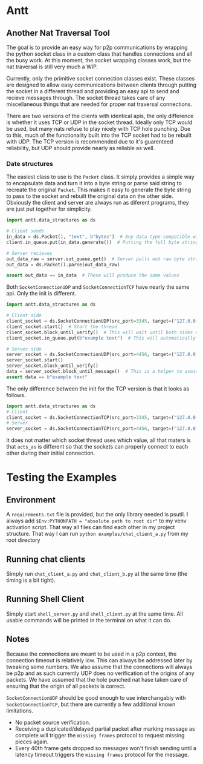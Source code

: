 # Antt
## Another Nat Traversal Tool
The goal is to provide an easy way for p2p communications by wrapping the python socket class in a custom class that handles connections and all the busy work. At this moment, the socket wrapping classes work, but the nat traversal is still very much a WIP.

Currently, only the primitive socket connection classes exist. These classes are designed to allow easy communications between clients through putting the socket in a different thread and providing an easy api to send and recieve messages through. The socket thread takes care of any miscellaneous things that are needed for proper nat traversal connections.

There are two versions of the clients with identical apis, the only difference is whether it uses TCP or UDP in the socket thread. Ideally only TCP would be used, but many nats refuse to play nicely with TCP hole punching. Due to this, much of the functionality built into the TCP socket had to be rebuilt with UDP.
The TCP version is recommended due to it's guarenteed reliability, but UDP should provide nearly as reliable as well.

### Date structures
The easiest class to use is the `Packet` class. It simply provides a simple way to encapsulate data and turn it into a byte string or parse said string to recreate the original `Packet`. This makes it easy to generate the byte string to pass to the socket and rebuilt the original data on the other side.
Obviously the client and server are always run as diferent programs, they are just put together for simplicity.
```python
import antt.data_structures as ds

# Client sends
in_data = ds.Packet(1, "text", b"bytes")  # Any data type compatible with json + byte strings can be passed
client.in_queue.put(in_data.generate())  # Putting the full byte string into an example socket server

# Server recieves
out_data_raw = server.out_queue.get()  # Server pulls out raw byte string after it's sent
out_data = ds.Packet().parse(out_data_raw)

assert out_data == in_data  # These will produce the same values
```

Both `SocketConnectionUDP` and `SocketConnectionTCP` have nearly the same api. Only the init is different.
```python
import antt.data_structures as ds

# Client side
client_socket = ds.SocketConnectionUDP(src_port=3345, target=("127.0.0.1", 4456))  # Assuming we have access to the target
client_socket.start()  # Start the thread
client_socket.block_until_verify()  # This will wait until both sides do handshakes and are ready to send/recieve data
client_socket.in_queue.put(b"example text")  # This will automatically get consumed as the thread gets ready to send data

# Server side
server_socket = ds.SocketConnectionUDP(src_port=4456, target=("127.0.0.1", 3345))
server_socket.start()
server_socket.block_until_verify()
data = server_socket.block_until_message()  # This is a helper to avoid continuously checking server_socket.out_queue.empty() for a recieved message
assert data == b"example text"
```

The only difference between the init for the TCP version is that it looks as follows.
```python
import antt.data_structures as ds
# Client
client_socket = ds.SocketConnectionTCP(src_port=3345, target=("127.0.0.1", 4456), acts_as="client")
# Server
server_socket = ds.SocketConnectionTCP(src_port=4456, target=("127.0.0.1", 3345), acts_as="server")
```
It does not matter which socket thread uses which value, all that maters is that `acts_as` is different so that the sockets can properly connect to each other during their initial connection. 

# Testing the Examples
## Environment
A `requirements.txt` file is provided, but the only library needed is psutil.
I always add `$Env:PYTHONPATH = "absolute path to root dir"` to my venv activation script. That way all files can find each other in my project structure. That way I can run `python examples/chat_client_a.py` from my root directory
## Running chat clients
Simply run `chat_client_a.py` and `chat_client_b.py` at the same time (the timing is a bit tight).
## Running Shell Client
Simply start `shell_server.py` and `shell_client.py` at the same time.
All usable commands will be printed in the terminal on what it can do.

## Notes
Because the connections are meant to be used in a p2p context, the connection timeout is relatively low. This can always be addressed later by tweaking some numbers. We also assume that the connections will always be p2p and as such currently UDP does no verification of the origins of any packets. We have assumed that the hole punched nat hase taken care of ensuring that the origin of all packets is correct.

`SocketConnectionUDP` should be good enough to use interchangably with `SocketConnectionTCP`, but there are currently a few additional known limitations. 
- No packet source verification.
- Receiving a duplicated/delayed partial packet after marking message as complete will trigger the `missing frames` protocol to request missing pieces again.
- Every 40th frame gets dropped so messages won't finish sending until a latency timeout triggers the `missing frames` protocol for the message.
